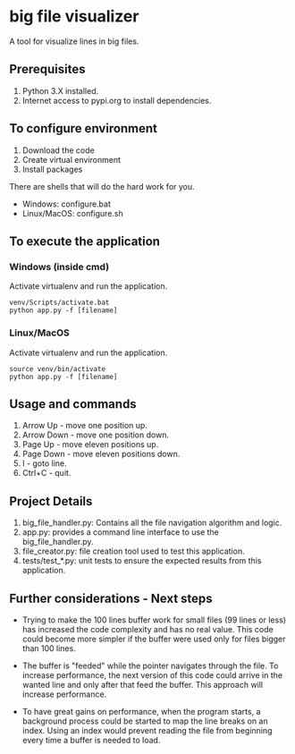 # big file visualizer
A tool for visualize lines in big files.

## Prerequisites
1. Python 3.X installed.
2. Internet access to pypi.org to install dependencies.

## To configure environment
1. Download the code
2. Create virtual environment
3. Install packages

There are shells that will do the hard work for you.
- Windows: configure.bat
- Linux/MacOS: configure.sh

## To execute the application

### Windows (inside cmd)
Activate virtualenv and run the application.
```console
venv/Scripts/activate.bat
python app.py -f [filename]
```
### Linux/MacOS
Activate virtualenv and run the application.
```console
source venv/bin/activate
python app.py -f [filename]
```

## Usage and commands
1. Arrow Up - move one position up.
2. Arrow Down - move one position down.
3. Page Up - move eleven positions up.
4. Page Down - move eleven positions down.
5. l - goto line.
6. Ctrl+C - quit.

## Project Details
1. big_file_handler.py: Contains all the file navigation algorithm and logic.
2. app.py: provides a command line interface to use the big_file_handler.py.
3. file_creator.py: file creation tool used to test this application.
4. tests/test_*.py: unit tests to ensure the expected results from this application.

## Further considerations - Next steps
- Trying to make the 100 lines buffer work for small files (99 lines or less) has increased the code complexity and has no real value. This code could become more simpler if the buffer were used only for files bigger than 100 lines.

- The buffer is "feeded" while the pointer navigates through the file. To increase performance, the next version of this code could arrive in the wanted line and only after that feed the buffer. This approach will increase performance.

- To have great gains on performance, when the program starts, a background process could be started to map the line breaks on an index. Using an index would prevent reading the file from beginning every time a buffer is needed to load.